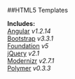 ##HTML5 Templates

**Includes:**  
[Angular](https://angularjs.org/) *v1.2.14*  
[Bootstrap](http://getbootstrap.com/) *v3.3.1*  
[Foundation](http://foundation.zurb.com/) *v5*  
[jQuery](http://jquery.com/) *v2.1*  
[Modernizr](http://modernizr.com/) *v2.7.1*  
[Polymer](http://www.polymer-project.org/) *v0.3.3*  